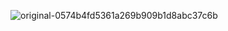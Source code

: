 ![original-0574b4fd5361a269b909b1d8abc37c6b](https://github.com/farahassaf-25/dribble_design/assets/112881147/e8324ebd-1b77-49b3-9216-6f5864cd44b8)
